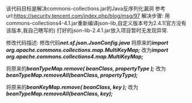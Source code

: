 该代码目标是解决commons-collections.jar的Java反序列化漏洞
参考url:https://security.tencent.com/index.php/blog/msg/97
解决步骤:
用commons-collections4-4.1.jar重新编译json-lib,自定义版本号为2.4.1(官方没有该版本,我自己瞎写的)
打好的json-lib-2.4.1.jar放入项目暂时无发现异常.

修改代码描述:
修改代码***net.sf.json.JsonConfig.java***
将原来的***import org.apache.commons.collections.map.MultiKeyMap;***
改为***import org.apache.commons.collections4.map.MultiKeyMap;***

将原来的***beanTypeMap.remove( beanClass, propertyType );***
改为***beanTypeMap.removeAll(beanClass, propertyType);***

将原来的***beanKeyMap.remove( beanClass, key );***
改为***beanTypeMap.removeAll(beanClass, key);***